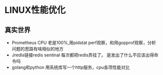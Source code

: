 # LINUX性能优化

## 真实世界
- Prometheus CPU 老是100%,用pidstat perf观察，和用gopprof观察，分析问题的思路有啥相似的地方
- Jredis链接redis sentinal 每次都把redis弄挂了。 是发出了什么不应该出得命令吗
- golang和python 用系统库写一个http服务，cpu各项性能对比
